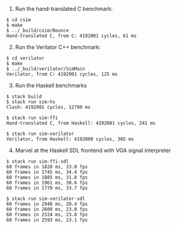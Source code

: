 1. Run the hand-translated C benchmark:

```
$ cd csim
$ make
$ ../_build/csim/Bounce
Hand-translated C, from C: 4192001 cycles, 61 ms
```

2. Run the Verilator C++ benchmark:

```
$ cd verilator
$ make
$ ../_build/verilator/SimMain
Verilator, from C: 4192001 cycles, 125 ms
```

3. Run the Haskell benchmarks

```
$ stack build
$ stack run sim-hs
Clash: 4192001 cycles, 12799 ms

$ stack run sim-ffi
Hand-translated C, from Haskell: 4192001 cycles, 241 ms

$ stack run sim-verilator
Verilator, from Haskell: 4192000 cycles, 365 ms
```

4. Marvel at the Haskell SDL frontend with VGA signal interpreter

```
$ stack run sim-ffi-sdl
60 frames in 1820 ms, 33.0 fps
60 frames in 1745 ms, 34.4 fps
60 frames in 1885 ms, 31.8 fps
60 frames in 1961 ms, 30.6 fps
60 frames in 1779 ms, 33.7 fps

$ stack run sim-verilator-sdl
60 frames in 2948 ms, 20.4 fps
60 frames in 2609 ms, 23.0 fps
60 frames in 2524 ms, 23.8 fps
60 frames in 2593 ms, 23.1 fps
```
